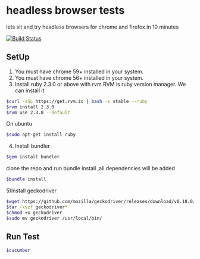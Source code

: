 # headless browser tests
lets sit and try headless browsers for chrome and firefox in 10 minutes

[![Build Status](https://travis-ci.org/notimewaste/chrome_headless_test.svg?branch=master)](https://travis-ci.org/notimewaste/chrome_headless_test)

## SetUp

1) You must have chrome 59+ installed in your system.
2) You must have chrome 56+ installed in your system.
3) Install ruby 2.3.0 or above with rvm
RVM is ruby version manager. We can install it

```bash
$curl -sSL https://get.rvm.io | bash -s stable --ruby
$rvm install 2.3.0
$rvm use 2.3.0 --default
```
On ubuntu
```bash
$sudo apt-get install ruby
```

4) Install bundler
```bash
$gem install bundler
```
clone the repo and run bundle install ,all dependencies will be added
```bash
$bundle install
```
5)Install geckodriver

```bash
$wget https://github.com/mozilla/geckodriver/releases/download/v0.18.0/geckodriver-v0.19.0-linux64.tar.gz
$tar -xvzf geckodriver*
$chmod +x geckodriver
$sudo mv geckodriver /usr/local/bin/
```

## Run Test
```bash
$cucumber
```
